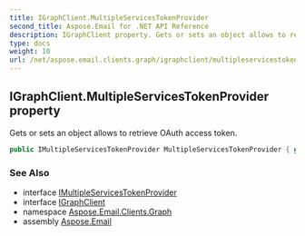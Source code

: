 ```yaml
---
title: IGraphClient.MultipleServicesTokenProvider
second_title: Aspose.Email for .NET API Reference
description: IGraphClient property. Gets or sets an object allows to retrieve OAuth access token
type: docs
weight: 10
url: /net/aspose.email.clients.graph/igraphclient/multipleservicestokenprovider/
---
```

## IGraphClient.MultipleServicesTokenProvider property

Gets or sets an object allows to retrieve OAuth access token.

```csharp
public IMultipleServicesTokenProvider MultipleServicesTokenProvider { get; set; }
```

### See Also

* interface [IMultipleServicesTokenProvider](../../../aspose.email.clients/imultipleservicestokenprovider/)
* interface [IGraphClient](../)
* namespace [Aspose.Email.Clients.Graph](../../igraphclient/)
* assembly [Aspose.Email](../../../)


